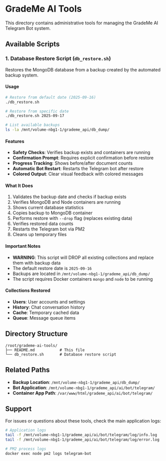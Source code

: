 # GradeMe AI Tools

This directory contains administrative tools for managing the GradeMe AI Telegram Bot system.

## Available Scripts

### 1. Database Restore Script (`db_restore.sh`)

Restores the MongoDB database from a backup created by the automated backup system.

#### Usage

```bash
# Restore from default date (2025-09-16)
./db_restore.sh

# Restore from specific date
./db_restore.sh 2025-09-17

# List available backups
ls -la /mnt/volume-nbg1-1/grademe_api/db_dump/
```

#### Features

- **Safety Checks**: Verifies backup exists and containers are running
- **Confirmation Prompt**: Requires explicit confirmation before restore
- **Progress Tracking**: Shows before/after document counts
- **Automatic Bot Restart**: Restarts the Telegram bot after restore
- **Colored Output**: Clear visual feedback with colored messages

#### What It Does

1. Validates the backup date and checks if backup exists
2. Verifies MongoDB and Node containers are running
3. Shows current database statistics
4. Copies backup to MongoDB container
5. Performs restore with `--drop` flag (replaces existing data)
6. Verifies restored data counts
7. Restarts the Telegram bot via PM2
8. Cleans up temporary files

#### Important Notes

- **WARNING**: This script will DROP all existing collections and replace them with backup data
- The default restore date is `2025-09-16`
- Backups are located in `/mnt/volume-nbg1-1/grademe_api/db_dump/`
- The script requires Docker containers `mongo` and `node` to be running

#### Collections Restored

- **Users**: User accounts and settings
- **History**: Chat conversation history
- **Cache**: Temporary cached data
- **Queue**: Message queue items

## Directory Structure

```
/root/grademe-ai-tools/
├── README.md           # This file
└── db_restore.sh       # Database restore script
```

## Related Paths

- **Backup Location**: `/mnt/volume-nbg1-1/grademe_api/db_dump/`
- **Bot Application**: `/mnt/volume-nbg1-1/grademe_api/ai/bot/telegram/`
- **Container App Path**: `/var/www/html/grademe_api/ai/bot/telegram/`

## Support

For issues or questions about these tools, check the main application logs:

```bash
# Application logs
tail -f /mnt/volume-nbg1-1/grademe_api/ai/bot/telegram/log/info.log
tail -f /mnt/volume-nbg1-1/grademe_api/ai/bot/telegram/log/error.log

# PM2 process logs
docker exec node pm2 logs telegram-bot
```